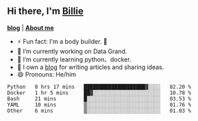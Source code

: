 

## Hi there, I'm [Billie](https://billie52707.cn) 
<strong><a href="https://www.cnblogs.com/billie52707">blog</a></strong> |
  <strong><a href="https://billie52707.cn/about/">About me</a></strong>  

- ⚡  Fun fact: I'm a body builder. 🏃
- 🔭  I’m currently working on Data Grand.
- 🌱  I’m currently learning python、docker.
- 📑  I own a [blog](https://billie52707.cn) for writing articles and sharing ideas.
- 😄  Pronouns: He/him







<!--START_SECTION:waka-->
```text
Python   8 hrs 17 mins   ████████████████████▓░░░░   82.20 % 
Docker   1 hr 5 mins     ██▓░░░░░░░░░░░░░░░░░░░░░░   10.78 % 
Bash     21 mins         █░░░░░░░░░░░░░░░░░░░░░░░░   03.53 % 
YAML     10 mins         ▒░░░░░░░░░░░░░░░░░░░░░░░░   01.76 % 
Other    6 mins          ▒░░░░░░░░░░░░░░░░░░░░░░░░   01.03 % 
```
<!--END_SECTION:waka-->
